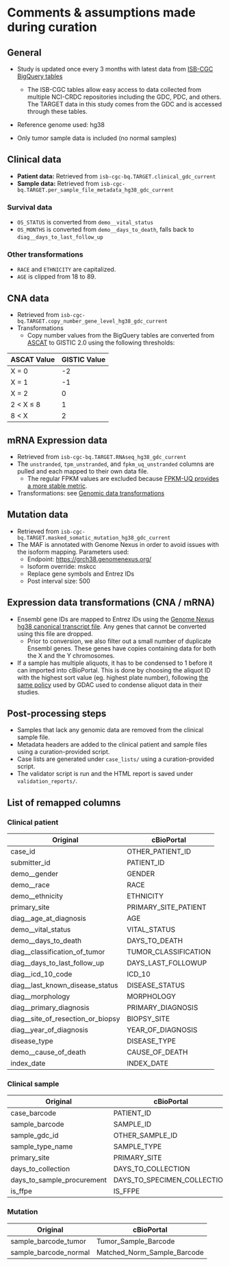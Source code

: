 # Comments & assumptions made during curation

## General

- Study is updated once every 3 months with latest data from [ISB-CGC BigQuery tables](https://isb-cgc.appspot.com/bq_meta_search/)
  - The ISB-CGC tables allow easy access to data collected from multiple NCI-CRDC repositories including the GDC, PDC, and others. The TARGET data in this study comes from the GDC and is accessed through these tables.
- Reference genome used: hg38

- Only tumor sample data is included (no normal samples)

## Clinical data

- **Patient data:** Retrieved from `isb-cgc-bq.TARGET.clinical_gdc_current`
- **Sample data:** Retrieved from `isb-cgc-bq.TARGET.per_sample_file_metadata_hg38_gdc_current`

### Survival data

- `OS_STATUS` is converted from `demo__vital_status`
- `OS_MONTHS` is converted from `demo__days_to_death`, falls back to `diag__days_to_last_follow_up`




### Other transformations

- `RACE` and `ETHNICITY` are capitalized.
- `AGE` is clipped from 18 to 89.


## CNA data

- Retrieved from `isb-cgc-bq.TARGET.copy_number_gene_level_hg38_gdc_current`
- Transformations
  - Copy number values from the BigQuery tables are converted from [ASCAT](https://www.pnas.org/doi/10.1073/pnas.1009843107https://www.pnas.org/doi/10.1073/pnas.1009843107) to GISTIC 2.0 using the following thresholds:

| ASCAT Value | GISTIC Value |
|---|---|
| X = 0 | -2 |
| X = 1 | -1 |
| X = 2 | 0 |
| 2 &lt; X &le; 8 | 1 |
| 8 &lt; X | 2 |



## mRNA Expression data

- Retrieved from `isb-cgc-bq.TARGET.RNAseq_hg38_gdc_current`
- The `unstranded`, `tpm_unstranded`, and `fpkm_uq_unstranded` columns are pulled and each mapped to their own data file.
  - The regular FPKM values are excluded because [FPKM-UQ provides a more stable metric](https://docs.gdc.cancer.gov/Data/Bioinformatics_Pipelines/Expression_mRNA_Pipeline/#upper-quartile-fpkm).
- Transformations: see [Genomic data transformations](#genomic-data-transformations)




## Mutation data

- Retrieved from `isb-cgc-bq.TARGET.masked_somatic_mutation_hg38_gdc_current`
- The MAF is annotated with Genome Nexus in order to avoid issues with the isoform mapping. Parameters used:
  - Endpoint: https://grch38.genomenexus.org/
  - Isoform override: mskcc
  - Replace gene symbols and Entrez IDs
  - Post interval size: 500

## Expression data transformations (CNA / mRNA)

- Ensembl gene IDs are mapped to Entrez IDs using the [Genome Nexus hg38 canonical transcript file](https://github.com/genome-nexus/genome-nexus-importer/blob/master/data/grch38_ensembl95/export/ensembl_biomart_canonical_transcripts_per_hgnc.txt). Any genes that cannot be converted using this file are dropped.
  - Prior to conversion, we also filter out a small number of duplicate Ensembl genes. These genes have copies containing data for both the X and the Y chromosomes.
- If a sample has multiple aliquots, it has to be condensed to 1 before it can imported into cBioPortal. This is done by choosing the aliquot ID with the highest sort value (eg. highest plate number), following [the same policy](https://broadinstitute.atlassian.net/wiki/spaces/GDAC/pages/844334036/FAQ#FAQ-replicateFilteringQ%3AWhatdoyoudowhenmultiplealiquotbarcodesexistforagivensample%2Fportion%2Fanalytecombination%3F) used by GDAC used to condense aliquot data in their studies.

## Post-processing steps

  - Samples that lack any genomic data are removed from the clinical sample file.
  - Metadata headers are added to the clinical patient and sample files using a curation-provided script.
  - Case lists are generated under `case_lists/` using a curation-provided script.
  - The validator script is run and the HTML report is saved under `validation_reports/`.

## List of remapped columns

### Clinical patient

| Original | cBioPortal |
|---|---|
| case_id | OTHER_PATIENT_ID |
| submitter_id | PATIENT_ID |
| demo__gender | GENDER |
| demo__race | RACE |
| demo__ethnicity | ETHNICITY |
| primary_site | PRIMARY_SITE_PATIENT |
| diag__age_at_diagnosis | AGE |
| demo__vital_status | VITAL_STATUS |
| demo__days_to_death | DAYS_TO_DEATH |
| diag__classification_of_tumor | TUMOR_CLASSIFICATION |
| diag__days_to_last_follow_up | DAYS_LAST_FOLLOWUP |
| diag__icd_10_code | ICD_10 |
| diag__last_known_disease_status | DISEASE_STATUS |
| diag__morphology | MORPHOLOGY |
| diag__primary_diagnosis | PRIMARY_DIAGNOSIS |
| diag__site_of_resection_or_biopsy | BIOPSY_SITE |
| diag__year_of_diagnosis | YEAR_OF_DIAGNOSIS |
| disease_type | DISEASE_TYPE |
| demo__cause_of_death | CAUSE_OF_DEATH |
| index_date | INDEX_DATE |


### Clinical sample

| Original | cBioPortal |
|---|---|
| case_barcode | PATIENT_ID |
| sample_barcode | SAMPLE_ID |
| sample_gdc_id | OTHER_SAMPLE_ID |
| sample_type_name | SAMPLE_TYPE |
| primary_site | PRIMARY_SITE |
| days_to_collection | DAYS_TO_COLLECTION |
| days_to_sample_procurement | DAYS_TO_SPECIMEN_COLLECTION |
| is_ffpe | IS_FFPE |



### Mutation

| Original | cBioPortal |
|---|---|
| sample_barcode_tumor | Tumor_Sample_Barcode |
| sample_barcode_normal | Matched_Norm_Sample_Barcode |